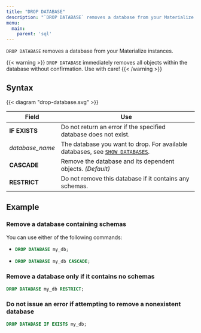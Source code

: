 ```yaml
---
title: "DROP DATABASE"
description: "`DROP DATABASE` removes a database from your Materialize instances."
menu:
  main:
    parent: 'sql'
---
```


`DROP DATABASE` removes a database from your Materialize instances.

{{< warning >}} `DROP DATABASE` immediately removes all objects within the
database without confirmation. Use with care! {{< /warning >}}

## Syntax

{{< diagram "drop-database.svg" >}}

Field | Use
------|-----
**IF EXISTS** | Do not return an error if the specified database does not exist.
_database&lowbar;name_ | The database you want to drop. For available databases, see [`SHOW DATABASES`](../show-databases).
**CASCADE** | Remove the database and its dependent objects. _(Default)_
**RESTRICT** | Do not remove this database if it contains any schemas.

## Example

### Remove a database containing schemas
You can use either of the following commands:

- ```sql
  DROP DATABASE my_db;
  ```
- ```sql
  DROP DATABASE my_db CASCADE;
  ```

### Remove a database only if it contains no schemas
```sql
DROP DATABASE my_db RESTRICT;
```

### Do not issue an error if attempting to remove a nonexistent database
```sql
DROP DATABASE IF EXISTS my_db;
```
